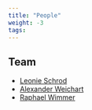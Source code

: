 ```yaml
---
title: "People"
weight: -3
tags:
---
```


## Team

- [Leonie Schrod](people/leonie-schrod.md)
- [Alexander Weichart](people/alexander-weichart.md)
- [Raphael Wimmer](people/raphael-wimmer.md)
